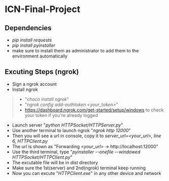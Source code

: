 # ICN-Final-Project

## Dependencies
* *pip install requests*
* *pip install pyinstaller*
* make sure to install them as administrator to add them to the environment automatically

## Excuting Steps (ngrok)
* Sign a ngrok account
* Install ngrok
> * "*choco install ngrok*"
> * "*ngrok config add-authtoken <your_token>*"
> * https://dashboard.ngrok.com/get-started/setup/windows to check your token if you're already logged
* Launch server "*python HTTPSocket/HTTPServer.py*"
* Use another terminal to launch ngrok "*ngrok http 12000*"
* Then you will see a url in console, copy it to *server_url=<your_url>, line 6, HTTPClient.py*
* The url is shown as "Forwarding  <*your_url*> -> http://localhost:12000"
* Use the third terminal, type "*pyinstaller --onefile --windowed HTTPSocket/HTTPClient.py*"
* The excutable file will be in *dist* directory
* Make sure the 1st(server) and 2nd(ngrok) terminal keep running
* Now you can excute "*HTTPClient.exe*" in any other device and network